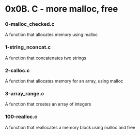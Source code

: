 # 0x0B. C - more malloc, free
### 0-malloc_checked.c
A function that allocates memory using malloc
### 1-string_nconcat.c
A function that concatenates two strings
### 2-calloc.c
A function that allocates memory for an array, using malloc
### 3-array_range.c
A function that creates an array of integers
### 100-realloc.c
A function that reallocates a memory block using malloc and free
